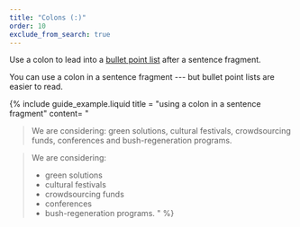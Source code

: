 ```yaml
---
title: "Colons (:)"
order: 10
exclude_from_search: true
---
```


Use a colon to lead into a [bullet point list](/content-structure/#bullet-point-lists) after a sentence fragment.

You can use a colon in a sentence fragment --- but bullet point lists are easier to read.

{% include guide_example.liquid
  title = "using a colon in a sentence fragment"
  content= "
> We are considering: green solutions, cultural festivals, crowdsourcing funds, conferences and bush-regeneration programs.

> We are considering:
> - green solutions
> - cultural festivals
> - crowdsourcing funds
> - conferences
> - bush-regeneration programs.
"
%}
